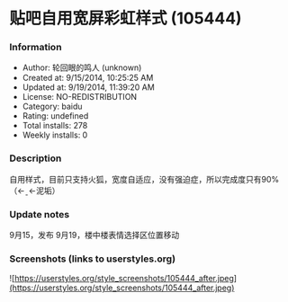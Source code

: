 # 贴吧自用宽屏彩虹样式 (105444)

### Information
- Author: 轮回眼的鸣人 (unknown)
- Created at: 9/15/2014, 10:25:25 AM
- Updated at: 9/19/2014, 11:39:20 AM
- License: NO-REDISTRIBUTION
- Category: baidu
- Rating: undefined
- Total installs: 278
- Weekly installs: 0


### Description
自用样式，目前只支持火狐，宽度自适应，没有强迫症，所以完成度只有90%（←ˍ←泥垢）

### Update notes
9月15，发布
9月19，楼中楼表情选择区位置移动

### Screenshots (links to userstyles.org)
![https://userstyles.org/style_screenshots/105444_after.jpeg](https://userstyles.org/style_screenshots/105444_after.jpeg)


